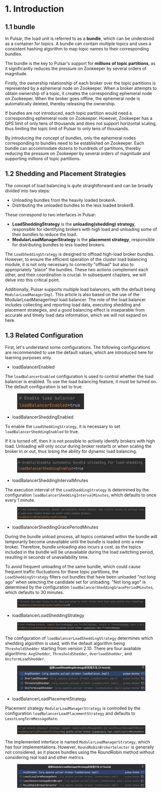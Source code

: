 # 1. Introduction

## 1.1 **bundle**

In Pulsar, the load unit is referred to as a **bundle**, which can be understood as a container for topics. A bundle can contain multiple topics and uses a consistent hashing algorithm to map topic names to their corresponding bundles.

The bundle is the key to Pulsar's support for **millions of topic partitions**, as it significantly reduces the pressure on Zookeeper by several orders of magnitude.

Firstly, the ownership relationship of each broker over the topic partitions is represented by a ephemeral node on Zookeeper. When a broker attempts to obtain ownership of a topic, it creates the corresponding ephemeral node on Zookeeper. When the broker goes offline, the ephemeral node is automatically deleted, thereby releasing the ownership.

If bundles are not introduced, each topic partition would need a corresponding ephemeral node on Zookeeper. However, Zookeeper has a QPS limit of only tens of thousands and does not support horizontal scaling, thus limiting the topic limit of Pulsar to only tens of thousands.

By introducing the concept of bundles, only the ephemeral nodes corresponding to bundles need to be established on Zookeeper. Each bundle can accommodate dozens to hundreds of partitions, thereby reducing the pressure on Zookeeper by several orders of magnitude and supporting millions of topic partitions.

## **1.2 Shedding and Placement Strategies**

The concept of load balancing is quite straightforward and can be broadly divided into two steps:

* Unloading bundles from the heavily loaded brokerA.
* Distributing the unloaded bundles to the less loaded brokerB.

These correspond to two interfaces in Pulsar:

* **LoadSheddingStrategy** is the **unloading(shedding) strategy**, responsible for identifying brokers with high load and unloading some of their bundles to reduce the load.
* **ModularLoadManagerStrategy** is the **placement strategy**, responsible for distributing bundles to less loaded brokers.

The `LoadSheddingStrategy` is designed to offload high-load broker bundles. However, to ensure the efficient operation of the cluster load balancing module, it is not only necessary to correctly "offload" but also to appropriately "place" the bundles. These two actions complement each other, and their coordination is crucial. In subsequent chapters, we will delve into this critical point.

Additionally, Pulsar supports multiple load balancers, with the default being `ModularLoadManagerImpl`. This article is also based on the use of the ModularLoadManagerImpl load balancer. The role of the load balancer includes collecting and reporting load data, executing shedding and placement strategies, and a good balancing effect is inseparable from accurate and timely load data information, which we will not expand on here.

## **1.3 Related Configuration**

First, let's understand some configurations. The following configurations are recommended to use the default values, which are introduced here for learning purposes only.

* loadBalancerEnabled

The `loadBalancerEnabled` configuration is used to control whether the load balancer is enabled. To use the load balancing feature, it must be turned on. The default configuration is set to true.

<figure><img src="../.gitbook/assets/image (3) (1) (1) (1).png" alt="" width="221"><figcaption></figcaption></figure>

* loadBalancerSheddingEnabled

To enable the `LoadSheddingStrategy`, it is necessary to set `loadBalancerSheddingEnabled` to true.

If it is turned off, then it is not possible to actively identify brokers with high load. Unloading will only occur during broker restarts or when scaling the broker in or out, thus losing the ability for dynamic load balancing.

<figure><img src="../.gitbook/assets/image (1) (1) (1) (1) (1) (1) (1) (1) (1).png" alt="" width="470"><figcaption></figcaption></figure>

* loadBalancerSheddingIntervalMinutes

The execution interval of the `LoadSheddingStrategy` is determined by the configuration `loadBalancerSheddingIntervalMinutes`, which defaults to once every 1 minute.

<figure><img src="../.gitbook/assets/image (2) (1) (1) (1) (1) (1).png" alt=""><figcaption></figcaption></figure>

* loadBalancerSheddingGracePeriodMinutes

During the bundle unload process, all topics contained within the bundle will temporarily become unavailable until the bundle is loaded onto a new broker. Therefore, bundle unloading also incurs a cost, as the topics included in the bundle will be unavailable during the load switching period, resulting in seconds of unavailability time.

To avoid frequent unloading of the same bundle, which could cause frequent traffic fluctuations for these topic partitions, the `LoadSheddingStrategy` filters out bundles that have been unloaded "not long ago" when selecting the candidate set for unloading. "Not long ago" is determined by the configuration `loadBalancerSheddingGracePeriodMinutes`, which defaults to 30 minutes.

<figure><img src="../.gitbook/assets/image (3) (1) (1) (1) (1).png" alt=""><figcaption></figcaption></figure>

* loadBalancerLoadSheddingStrategy

<figure><img src="../.gitbook/assets/image (6) (1) (1).png" alt=""><figcaption></figcaption></figure>

The configuration of `loadBalancerLoadSheddingStrategy` determines which shedding algorithm is used, with the default algorithm being `ThresholdShedder` starting from version 2.10. There are four available algorithms: `AvgShedder`, `ThresholdShedder`, `OverloadShedder`, and `UniformLoadShedder`.

<figure><img src="../.gitbook/assets/wps_doc_5.png" alt=""><figcaption></figcaption></figure>

* loadBalancerLoadPlacementStrategy

Placement strategy `ModularLoadManagerStrategy` is controlled by the configuration `loadBalancerLoadPlacementStrategy` and defaults to `LeastLongTermMessageRate`.

<figure><img src="../.gitbook/assets/image (5) (1) (1).png" alt=""><figcaption></figcaption></figure>

The implemented interface is named `ModularLoadManagerStrategy`, which has four implementations. However, `RoundRobinBrokerSelector` is generally not considered, as it places bundles using the RoundRobin method without considering real load and other metrics.

<figure><img src="../.gitbook/assets/wps_doc_7.png" alt=""><figcaption></figcaption></figure>
